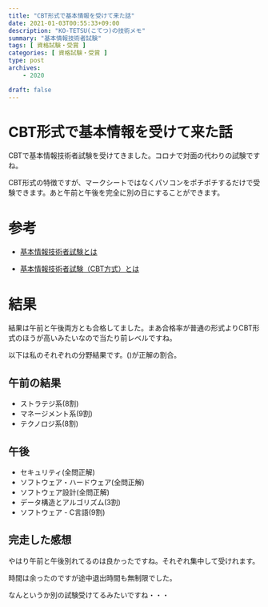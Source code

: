 ```yaml
---
title: "CBT形式で基本情報を受けて来た話"
date: 2021-01-03T00:55:33+09:00
description: "KO-TETSU(こてつ)の技術メモ"
summary: "基本情報技術者試験"
tags: [ 資格試験・受賞 ]
categories: [ 資格試験・受賞 ]
type: post
archives:
    - 2020

draft: false
---
```


# CBT形式で基本情報を受けて来た話
CBTで基本情報技術者試験を受けてきました。コロナで対面の代わりの試験ですね。

CBT形式の特徴ですが、マークシートではなくパソコンをポチポチするだけで受験できます。あと午前と午後を完全に別の日にすることができます。

# 参考

- [基本情報技術者試験とは](https://www.jitec.ipa.go.jp/)

- [基本情報技術者試験（CBT方式）とは](https://www.jitec.ipa.go.jp/1_11seido/cbt_sg_fe.html)

# 結果
結果は午前と午後両方とも合格してました。まあ合格率が普通の形式よりCBT形式のほうが高いみたいなので当たり前レベルですね。

以下は私のそれぞれの分野結果です。()が正解の割合。

## 午前の結果
- ストラテジ系(8割)
- マネージメント系(9割)
- テクノロジ系(8割)

## 午後
- セキュリティ(全問正解)
- ソフトウェア・ハードウェア(全問正解)
- ソフトウェア設計(全問正解)
- データ構造とアルゴリズム(3割)
- ソフトウェア - C言語(9割)

## 完走した感想
やはり午前と午後別れてるのは良かったですね。それぞれ集中して受けれます。

時間は余ったのですが途中退出時間も無制限でした。

なんというか別の試験受けてるみたいですね・・・